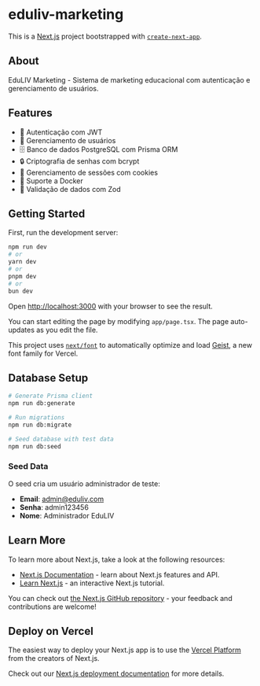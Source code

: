 # eduliv-marketing

This is a [Next.js](https://nextjs.org) project bootstrapped with [`create-next-app`](https://nextjs.org/docs/app/api-reference/cli/create-next-app).

## About

EduLIV Marketing - Sistema de marketing educacional com autenticação e gerenciamento de usuários.

## Features

- 🔐 Autenticação com JWT
- 👥 Gerenciamento de usuários
- 🗄️ Banco de dados PostgreSQL com Prisma ORM
- 🔒 Criptografia de senhas com bcrypt
- 🍪 Gerenciamento de sessões com cookies
- 🐳 Suporte a Docker
- 📝 Validação de dados com Zod

## Getting Started

First, run the development server:

```bash
npm run dev
# or
yarn dev
# or
pnpm dev
# or
bun dev
```

Open [http://localhost:3000](http://localhost:3000) with your browser to see the result.

You can start editing the page by modifying `app/page.tsx`. The page auto-updates as you edit the file.

This project uses [`next/font`](https://nextjs.org/docs/app/building-your-application/optimizing/fonts) to automatically optimize and load [Geist](https://vercel.com/font), a new font family for Vercel.

## Database Setup

```bash
# Generate Prisma client
npm run db:generate

# Run migrations
npm run db:migrate

# Seed database with test data
npm run db:seed
```

### Seed Data

O seed cria um usuário administrador de teste:

- **Email**: admin@eduliv.com
- **Senha**: admin123456
- **Nome**: Administrador EduLIV

## Learn More

To learn more about Next.js, take a look at the following resources:

- [Next.js Documentation](https://nextjs.org/docs) - learn about Next.js features and API.
- [Learn Next.js](https://nextjs.org/learn) - an interactive Next.js tutorial.

You can check out [the Next.js GitHub repository](https://github.com/vercel/next.js) - your feedback and contributions are welcome!

## Deploy on Vercel

The easiest way to deploy your Next.js app is to use the [Vercel Platform](https://vercel.com/new?utm_medium=default-template&filter=next.js&utm_source=create-next-app&utm_campaign=create-next-app-readme) from the creators of Next.js.

Check out our [Next.js deployment documentation](https://nextjs.org/docs/app/building-your-application/deploying) for more details.
